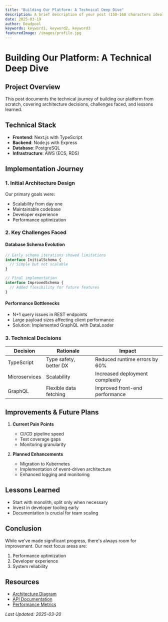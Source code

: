 ```yaml
---
title: "Building Our Platform: A Technical Deep Dive"
description: A brief description of your post (150-160 characters ideal for SEO)
date: 2025-03-19
author: Deadpool
keywords: keyword1, keyword2, keyword3
featuredImage: /images/profile.jpg
---
```


# Building Our Platform: A Technical Deep Dive

## Project Overview

This post documents the technical journey of building our platform from scratch, covering architecture decisions, challenges faced, and lessons learned.

## Technical Stack

- **Frontend**: Next.js with TypeScript
- **Backend**: Node.js with Express
- **Database**: PostgreSQL
- **Infrastructure**: AWS (ECS, RDS)

## Implementation Journey

### 1. Initial Architecture Design

Our primary goals were:
- Scalability from day one
- Maintainable codebase
- Developer experience
- Performance optimization

### 2. Key Challenges Faced

#### Database Schema Evolution
```typescript
// Early schema iterations showed limitations
interface InitialSchema {
  // Simple but not scalable
}

// Final implementation
interface ImprovedSchema {
  // Added flexibility for future features
}
```

#### Performance Bottlenecks
- N+1 query issues in REST endpoints
- Large payload sizes affecting client performance
- Solution: Implemented GraphQL with DataLoader

### 3. Technical Decisions

| Decision | Rationale | Impact |
|----------|-----------|---------|
| TypeScript | Type safety, better DX | Reduced runtime errors by 60% |
| Microservices | Scalability | Increased deployment complexity |
| GraphQL | Flexible data fetching | Improved front-end performance |

## Improvements & Future Plans

1. **Current Pain Points**
   - CI/CD pipeline speed
   - Test coverage gaps
   - Monitoring granularity

2. **Planned Enhancements**
   - Migration to Kubernetes
   - Implementation of event-driven architecture
   - Enhanced logging and monitoring

## Lessons Learned

- Start with monolith, split only when necessary
- Invest in developer tooling early
- Documentation is crucial for team scaling

## Conclusion

While we've made significant progress, there's always room for improvement. Our next focus areas are:
1. Performance optimization
2. Developer experience
3. System reliability

## Resources

- [Architecture Diagram](link-to-diagram)
- [API Documentation](link-to-docs)
- [Performance Metrics](link-to-metrics)

_Last Updated: 2025-03-20_
